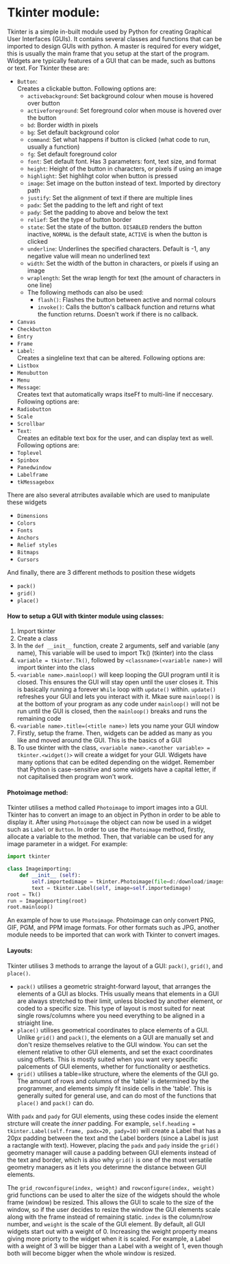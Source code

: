 # Tkinter module:  
Tkinter is a simple in-built module used by Python for creating Graphical User Interfaces (GUIs). It contains several classes and functions that can be imported to design GUIs with python. A master is required for every widget, this is usually the main frame that you setup at the start of the program. Widgets are typically features of a GUI that can be made, such as buttons or text. For Tkinter these are:  
- `Button`:  
  Creates a clickable button. Following options are:
  - `activebackground`: Set background colour when mouse is hovered over button
  - `activeforeground`: Set foreground color when mouse is hovered over the button
  - `bd`: Border width in pixels
  - `bg`: Set default background color
  - `command`: Set what happens if button is clicked (what code to run, usually a function)
  - `fg`: Set default foreground color
  - `font`: Set default font. Has 3 parameters: font, text size, and format
  - `height`: Height of the button in characters, or pixels if using an image
  - `highlight`: Set highlihgt color when button is pressed
  - `image`: Set image on the button instead of text. Imported by directory path
  - `justify`: Set the alignment of text if there are multiple lines
  - `padx`: Set the padding to the left and right of text
  - `pady`: Set the padding to above and below the text
  - `relief`: Set the type of button border
  - `state`: Set the state of the button. `DISABLED` renders the button inactive, `NORMAL` is the default state, `ACTIVE` is when the button is clicked
  - `underline`: Underlines the specified characters. Default is -1, any negative value will mean no underlined text
  - `width`: Set the width of the button in characters, or pixels if using an image
  - `wraplength`: Set the wrap length for text (the amount of characters in one line)  
  - The following methods can also be used:  
      - `flash()`: Flashes the button between active and normal colours
      - `invoke()`: Calls the button's callback function and returns what the function returns. Doesn't work if there is no callback.  
- `Canvas`
- `Checkbutton`
- `Entry`
- `Frame`
- `Label`:  
   Creates a singleline text that can be altered. Following options are:  
- `Listbox`
- `Menubutton`
- `Menu`
- `Message`:  
   Creates text that automatically wraps itseFf to multi-line if neccesary. Following options are:  
- `Radiobutton`
- `Scale`
- `Scrollbar`
- `Text`:  
   Creates an editable text box for the user, and can display text as well. Following options are:  
- `Toplevel`
- `Spinbox`
- `Panedwindow`
- `Labelframe`
- `tkMessagebox`

There are also several atrributes available which are used to manipulate these widgets  
- `Dimensions`
- `Colors`
- `Fonts`
- `Anchors`
- `Relief styles`
- `Bitmaps`
- `Cursors`

And finally, there are 3 different methods to position these widgets  
- `pack()`
- `grid()`
- `place()`

#### How to setup a GUI with tkinter module using classes:  
1. Import tkinter
2. Create a class
3. In the `def __init__` function, create 2 arguments, self and variable (any name), This variable will be used to import Tk() (tkinter) into the class
4. `variable = tkinter.Tk()`, followed by `<classname>(<variable name>)` will import tkinter into the class
5. `<variable name>.mainloop()` will keep looping the GUI program until it is closed. This ensures the GUI will stay open until the user closes it. This is basically running a forever `While` loop with `update()` within. `update()` refreshes your GUI and lets you interact with it. Mkae sure `mainloop()` is at the bottom of your program as any code under `mainloop()` will not be run until the GUI is closed, then the `mainloop()` breaks and runs the remaining code
6. `<variable name>.title=(<title name>)` lets you name your GUI window
7. Firstly, setup the frame. Then, widgets can be added as many as you like and moved around the GUI. This is the basics of a GUI
8. To use tkinter with the class, `<variable name>.<another variable> = tkinter.<widget()>` will create a widget for your GUI. Wdigets have many options that can be edited depending on the widget. Remember that Python is case-sensitive and some widgets have a capital letter, if not capitalised then program won't work.

#### Photoimage method:
Tkinter utilises a method called `Photoimage` to import images into a GUI. Tkinter has to convert an image to an object in Python in order to be able to display it. After using `Photoimage` the object can now be used in a widget such as `Label` or `Button`. In order to use the `Photoimage` method, firstly, allocate a variable to the method. Then, that variable can be used for any image parameter in a widget. For example:  
```Python  
import tkinter

class Imageimporting:
	def __init__ (self):
		self.importedimage = tkinter.Photoimage(file=d:/download/images/picture.png)
		text = tkinter.Label(self, image=self.importedimage)
root = Tk()
run = Imageimporting(root)
root.mainloop()
```  
An example of how to use `Photoimage`. Photoimage can only convert PNG, GIF, PGM, and PPM image formats. For other formats such as JPG, another module needs to be imported that can work with Tkinter to convert images.  

#### Layouts:  
Tkinter utilises 3 methods to arrange the layout of a GUI: `pack()`, `grid()`, and `place()`. 
- `pack()` utilises a geometric straight-forward layout, that arranges the elements of a GUI as blocks. THis usually means that elements in a GUI are always stretched to their limit, unless blocked by another element, or coded to a specific size. This type of layout is most suited for neat single rows/columns where you need everything to be aligned in a striaight line.
- `place()` utilises geometrical coordinates to place elements of a GUI. Unlike `grid()` and `pack()`, the elements on a GUI are manually set and don't resize themselves relative to the GUI window. You can set the element relative to other GUI elements, and set the exact coordinates using offsets. This is mostly suited when you want very specific palcements of GUI elements, whether for functionality or aesthetics.
- `grid()` utilises a table=like structure, where the elements of the GUI go. The amount of rows and columns of the 'table' is determined by the programmer, and elements simply fit inside cells in the 'table'. This is generally suited for general use, and can do most of the functions that `place()` and `pack()` can do.

With `padx` and `pady` for GUI elements, using these codes inside the element strcture will create the *inner* padding. For example, `self.heading = tkinter.Label(self.frame, padx=20, pady=10)` will create a Label that has a 20px padding between the text and the Label borders (since a Label is just a ractangle with text). However, placing the `padx` and `pady` inside the `grid()` geometry manager will cause a padding between GUI elements instead of the text and border, which is also why `grid()` is one of the most versatile geometry managers as it lets you deterimne the distance between GUI elements. 

The `grid_rowconfigure(index, weight)` and `rowconfigure(index, weight)` grid functions can be used to alter the size of the widgets should the whole frame (window) be resized. This allows the GUI to scale to the size of the window, so if the user decides to resize the window the GUI elements scale along with the frame instead of remaining static. `index` is the column/row number, and `weight` is the scale of the GUI element. By default, all GUI widgets start out with a weight of 0. Increasing the weight property means giving more priorty to the widget when it is scaled. For example, a Label with a weight of 3 will be bigger than a Label with a weight of 1, even though both will become bigger when the whole window is resized.
